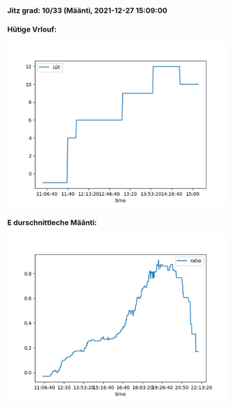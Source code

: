 ### Jitz grad: 10/33 (Määnti, 2021-12-27 15:09:00

### Hütige Vrlouf:
![Graph](Today.png)

### E durschnittleche Määnti:
![Graph](Määnti.png)